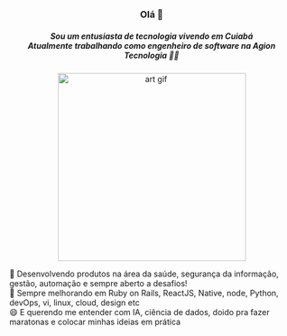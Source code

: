 <h3 align="center">Olá 👋</h3>
<h5 align="center">Sou um entusiasta de tecnologia vivendo em Cuiabá <br/>
  Atualmente trabalhando como engenheiro de software na Agion Tecnologia 🐱‍👤</h5> 
<p align="center">
<img width="333" src="https://i.giphy.com/media/xTiTnumdcQABBLgM92/giphy.webp" alt="art gif"/>
</p>
🔭 Desenvolvendo produtos na área da saúde, segurança da informação, gestão, automação e sempre aberto a desafios!<br/>
🌱 Sempre melhorando em Ruby on Rails, ReactJS, Native, node, Python, devOps, vi, linux, cloud, design  etc<br/>
😄 E querendo me entender com IA, ciência de dados, doido pra fazer maratonas e colocar minhas ideias em prática
